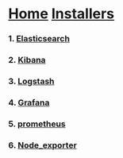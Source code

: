 # [Home](https://div-oops.github.io/mugivar) [Installers](https://div-oops.github.io/mugivar/installers)
### 1. [Elasticsearch](https://div-oops.github.io/mugivar/installers/elasticsearch/)
### 2. [Kibana](https://div-oops.github.io/mugivar/installers/kibana/)
### 3. [Logstash](https://div-oops.github.io/mugivar/installers/logstash)
### 4. [Grafana](https://div-oops.github.io/mugivar/installers/grafana/)
### 5. [prometheus](https://div-oops.github.io/mugivar/installers/prometheus/)
### 6. [Node_exporter](https://div-oops.github.io/mugivar/installers/node-exporter/)
